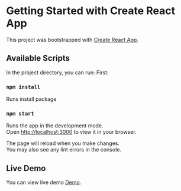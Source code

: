 # Getting Started with Create React App

This project was bootstrapped with [Create React App](https://github.com/facebook/create-react-app).

## Available Scripts

In the project directory, you can run:
First: 
### `npm install`
Runs install package

### `npm start`

Runs the app in the development mode.\
Open [http://localhost:3000](http://localhost:3000) to view it in your browser.

The page will reload when you make changes.\
You may also see any lint errors in the console.

## Live Demo

You can view live demo [Demo](https://facebook.com).
